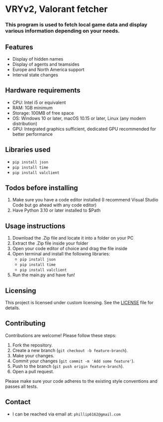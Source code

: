 # VRYv2, Valorant fetcher

### This program is used to fetch local game data and display various information depending on your needs.

## Features
- Display of hidden names
- Display of agents and teamsides
- Europe and North America support
- Interval state changes

## Hardware requirements
- CPU: Intel i5 or equivalent
- RAM: 1GB minimum
- Storage: 100MB of free space
- OS: Windows 10 or later, macOS 10.15 or later, Linux (any modern distribution)
- GPU: Integrated graphics sufficient, dedicated GPU recommended for better performance

## Libraries used
- `pip install json`
- `pip install time`
- `pip install valclient`

## Todos before installing
1. Make sure you have a code editor installed (I recommend Visual Studio Code but go ahead with any code editor)
2. Have Python 3.10 or later installed to $Path

## Usage instructions
1. Download the .Zip file and locate it into a folder on your PC
2. Extract the .Zip file inside your folder
3. Open your code editor of choice and drag the file inside
4. Open terminal and install the following libraries:
   - `pip install json`
   - `pip install time`
   - `pip install valclient`
5. Run the main.py and have fun!

## Licensing
This project is licensed under custom licensing. See the [LICENSE](./license) file for details.

## Contributing
Contributions are welcome! Please follow these steps:
1. Fork the repository.
2. Create a new branch (`git checkout -b feature-branch`).
3. Make your changes.
4. Commit your changes (`git commit -m 'Add some feature'`).
5. Push to the branch (`git push origin feature-branch`).
6. Open a pull request.

Please make sure your code adheres to the existing style conventions and passes all tests.

## Contact
- I can be reached via email at: `phillip6162@gmail.com`
